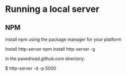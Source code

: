 # Running a local server

## NPM
install npm using the package manager for your platform

Install http-server
npm install http-server -g

in the pavedroad.github.com directory:

$ http-server -d -p 5000

